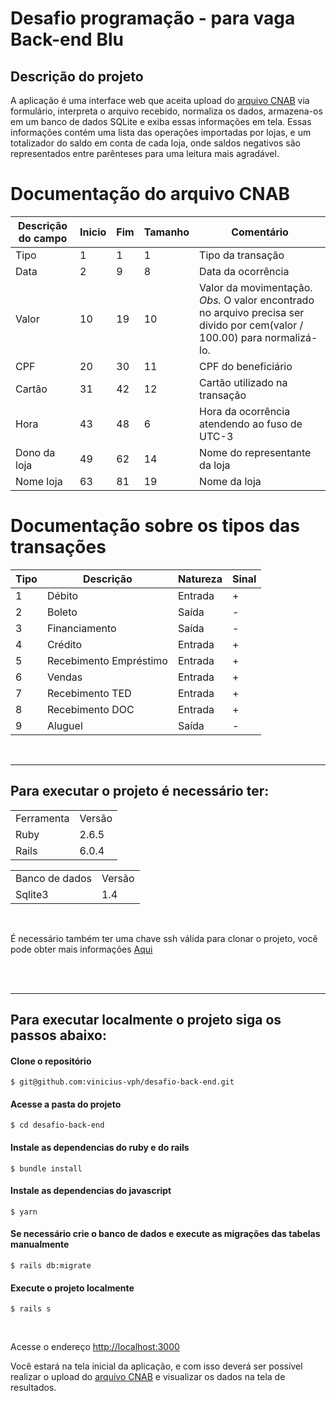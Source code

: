 # Desafio programação - para vaga Back-end Blu

## Descrição do projeto

A aplicação é uma interface web que aceita upload do [arquivo CNAB](https://github.com/Pagnet/desafio-back-end/blob/master/CNAB.txt) via formulário, interpreta o arquivo recebido, normaliza os dados, armazena-os em um banco de dados SQLite e exiba essas informações em tela. Essas informações contém uma lista das operações importadas por lojas, e um totalizador do saldo em conta de cada loja,
onde saldos negativos são representados entre parênteses para uma leitura mais agradável.

# Documentação do arquivo CNAB

| Descrição do campo  | Inicio | Fim | Tamanho | Comentário
| ------------- | ------------- | -----| ---- | ------
| Tipo  | 1  | 1 | 1 | Tipo da transação
| Data  | 2  | 9 | 8 | Data da ocorrência
| Valor | 10 | 19 | 10 | Valor da movimentação. *Obs.* O valor encontrado no arquivo precisa ser divido por cem(valor / 100.00) para normalizá-lo.
| CPF | 20 | 30 | 11 | CPF do beneficiário
| Cartão | 31 | 42 | 12 | Cartão utilizado na transação 
| Hora  | 43 | 48 | 6 | Hora da ocorrência atendendo ao fuso de UTC-3
| Dono da loja | 49 | 62 | 14 | Nome do representante da loja
| Nome loja | 63 | 81 | 19 | Nome da loja

# Documentação sobre os tipos das transações

| Tipo | Descrição | Natureza | Sinal |
| ---- | -------- | --------- | ----- |
| 1 | Débito | Entrada | + |
| 2 | Boleto | Saída | - |
| 3 | Financiamento | Saída | - |
| 4 | Crédito | Entrada | + |
| 5 | Recebimento Empréstimo | Entrada | + |
| 6 | Vendas | Entrada | + |
| 7 | Recebimento TED | Entrada | + |
| 8 | Recebimento DOC | Entrada | + |
| 9 | Aluguel | Saída | - |


<br>
<hr>

## Para executar o projeto é necessário ter:

<table>
    <tr>
        <td>Ferramenta</td>
        <td>Versão</td>
    </tr>
    <tr>
        <td>Ruby</td>
        <td>2.6.5</td>
    </tr>
    <tr>
        <td>Rails</td>
        <td>6.0.4</td>
    </tr>
</table>

<table>
    <tr>
        <td>Banco de dados</td>
        <td>Versão</td>
    </tr>
    <tr>
        <td>Sqlite3</td>
        <td>1.4</td>
    </tr>
</table>

<br>

<p>É necessário também ter uma chave ssh válida para clonar o projeto, você pode obter mais informações <a href="https://docs.github.com/pt/github/authenticating-to-github/connecting-to-github-with-ssh">Aqui</a></p>
</br>
<br>
<hr>

## Para executar localmente o projeto siga os passos abaixo: 


#### Clone o repositório
```
$ git@github.com:vinicius-vph/desafio-back-end.git
```

#### Acesse a pasta do projeto
```
$ cd desafio-back-end
```

#### Instale as dependencias do ruby e do rails  
```
$ bundle install
```

#### Instale as dependencias do javascript 
```
$ yarn
```

#### Se necessário crie o banco de dados e execute as migrações das tabelas manualmente
```
$ rails db:migrate
```

#### Execute o projeto localmente
```
$ rails s
```
<br>

Acesse o endereço  <a href="http://localhost:3000">http://localhost:3000</a>

Você estará na tela inicial da aplicação, e com isso deverá ser possível realizar o upload do [arquivo CNAB](https://github.com/Pagnet/desafio-back-end/blob/master/CNAB.txt) e visualizar os dados na tela de resultados.
